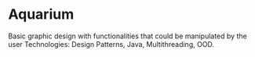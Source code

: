 # Aquarium
Basic graphic design with functionalities that could be manipulated by the user
Technologies: Design Patterns, Java, Multithreading, OOD.
